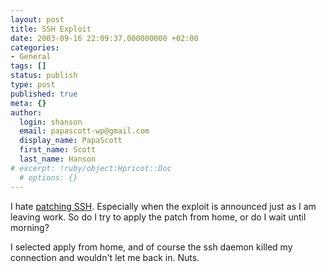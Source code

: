 ```yaml
---
layout: post
title: SSH Exploit
date: 2003-09-16 22:09:37.000000000 +02:00
categories:
- General
tags: []
status: publish
type: post
published: true
meta: {}
author:
  login: shanson
  email: papascott-wp@gmail.com
  display_name: PapaScott
  first_name: Scott
  last_name: Hanson
# excerpt: !ruby/object:Hpricot::Doc
  # options: {}
---
```

<p>I hate <a href="http://slashdot.org/articles/03/09/16/1327248.shtml?tid=126&amp;tid=172">patching SSH</a>. Especially when the exploit is announced just as I am leaving work. So do I try to apply the patch from home, or do I wait until morning?</p>
<p>I selected apply from home, and of course the ssh daemon killed my connection and wouldn't let me back in. Nuts.</p>
